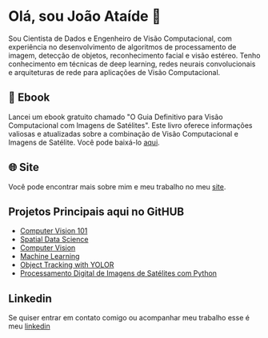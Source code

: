 # Olá, sou João Ataíde 👋

Sou Cientista de Dados e Engenheiro de Visão Computacional, com experiência no desenvolvimento de algoritmos de processamento de imagem, detecção de objetos, reconhecimento facial e visão estéreo. Tenho conhecimento em técnicas de deep learning, redes neurais convolucionais e arquiteturas de rede para aplicações de Visão Computacional.
## 📘 Ebook

Lancei um ebook gratuito chamado "O Guia Definitivo para Visão Computacional com Imagens de Satélites". Este livro oferece informações valiosas e atualizadas sobre a combinação de Visão Computacional e Imagens de Satélite. Você pode baixá-lo [aqui](https://www.joaoataide.com/ebook).

## 🌐 Site

Você pode encontrar mais sobre mim e meu trabalho no meu [site](https://www.joaoataide.com/).

## Projetos Principais aqui no GitHUB
- [Computer Vision 101](https://github.com/jvataidee/ComputerVision101)
- [Spatial Data Science](https://github.com/jvataidee/SpatialDataSience)
- [Computer Vision](https://github.com/jvataidee/ComputerVision)
- [Machine Learning](https://github.com/jvataidee/MachineLearning)
- [Object Tracking with YOLOR](https://github.com/jvataidee/ObjectTrackingYOLOR)
- [Processamento Digital de Imagens de Satélites com Python](https://github.com/jvataidee/pdi_python)


## Linkedin
Se quiser entrar em contato comigo ou acompanhar meu trabalho esse é meu [linkedin](https://www.linkedin.com/in/joaoataidee/)
